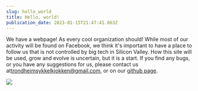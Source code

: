 ```yaml
---
slug: hello_world
title: Hello, world!
publication_date: 2023-01-15T21:47:41.063Z
---
```

We have a webpage! As every cool organization should! While most of our activity will be found on Facebook, we think it's important to have a place to follow us that is not controlled by big tech in [](https://en.wikipedia.org/wiki/Silicon_Valley)Silicon Valley. How this site will be used, grow and evolve is uncertain, but it is a start. If you find any bugs, or you have any suggestions for us, please contact us at[trondheimsykkelkjokken@gmail.com](mailto:trondheimsykkelkjokken@gmail.com), or on our [github page](https://github.com/Trondheim-Sykkelkjokken/website).

![](/uploads/23124852165_151e7d95da_c.jpg)